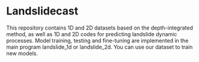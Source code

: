 # Landslidecast
This repository contains 1D and 2D datasets based on the depth-integrated method, as well as 1D and 2D codes for predicting landslide dynamic processes. Model training, testing and fine-tuning are implemented in the main program landslide_1d or landslide_2d. You can use our dataset to train new models.
